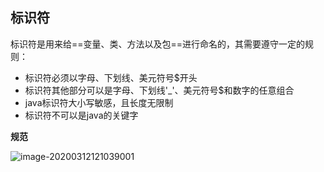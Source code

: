 ## 标识符

标识符是用来给==变量、类、方法以及包==进行命名的，其需要遵守一定的规则：

* 标识符必须以字母、下划线、美元符号$开头
* 标识符其他部分可以是字母、下划线'_'、美元符号$和数字的任意组合
* java标识符大小写敏感，且长度无限制
* 标识符不可以是java的关键字



**规范**

![image-20200312121039001](C:\Users\86159\AppData\Roaming\Typora\typora-user-images\image-20200312121039001.png)